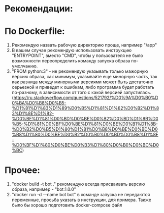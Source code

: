 # Рекомендации:
  # По Dockerfile:
  1) Рекомендую назвать рабочую директорию проще, например "/app"
  2) В вашем случае рекомендую использовать инструкцию "ENTRYPOINT", вместо "CMD", чтобы у пользователя не было возможности переопределить команду запуска образа по-умолчанию.
  3) "FROM python:3" - не рекомендую указывать только мажорную версию образа, как минимум, указывайте еще минорную часть, так как разница между минорными версиями может быть достаточно серьезной и приведет к ошибкам, либо программа будет работать по-разному, в зависимости от того с какой версией запустилась. (https://ru.stackoverflow.com/questions/521792/%D0%9A%D0%B0%D0%BA%D0%B8%D0%B5-%D1%81%D1%83%D1%89%D0%B5%D1%81%D1%82%D0%B2%D1%83%D1%8E%D1%82-%D0%BE%D1%81%D0%BD%D0%BE%D0%B2%D0%BD%D1%8B%D0%B5-%D1%81%D0%BF%D0%BE%D1%81%D0%BE%D0%B1%D1%8B-%D0%B2%D0%B5%D1%80%D1%81%D0%B8%D0%BE%D0%BD%D0%B8%D1%80%D0%BE%D0%B2%D0%B0%D0%BD%D0%B8%D1%8F-%D0%BF%D1%80%D0%BE%D0%B3%D1%80%D0%B0%D0%BC%D0%BC)
# Прочее:
  1) "docker build -t bot ." рекомендую всегда присваивать версию образа, например - "bot:1.0.0"
  2) "docker run -d --name bot bot" в команде запуска не передаются переменные, просьба указать в инструкции, для примера. Также было бы хорошо подготовить docker-compose файл
